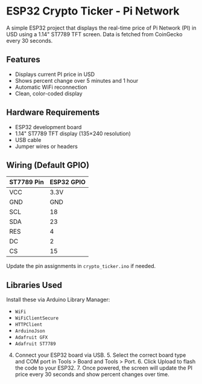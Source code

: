 # ESP32 Crypto Ticker - Pi Network

A simple ESP32 project that displays the real-time price of Pi Network (PI) in USD using a 1.14" ST7789 TFT screen. Data is fetched from CoinGecko every 30 seconds.

## Features
- Displays current PI price in USD
- Shows percent change over 5 minutes and 1 hour
- Automatic WiFi reconnection
- Clean, color-coded display

## Hardware Requirements
- ESP32 development board
- 1.14" ST7789 TFT display (135×240 resolution)
- USB cable
- Jumper wires or headers

## Wiring (Default GPIO)

| ST7789 Pin | ESP32 GPIO |
|------------|------------|
| VCC        | 3.3V       |
| GND        | GND        |
| SCL        | 18         |
| SDA        | 23         |
| RES        | 4          |
| DC         | 2          |
| CS         | 15         |

Update the pin assignments in `crypto_ticker.ino` if needed.

## Libraries Used
Install these via Arduino Library Manager:
- `WiFi`
- `WiFiClientSecure`
- `HTTPClient`
- `ArduinoJson`
- `Adafruit GFX`
- `Adafruit ST7789`
4.	Connect your ESP32 board via USB.
	5.	Select the correct board type and COM port in Tools > Board and Tools > Port.
	6.	Click Upload to flash the code to your ESP32.
	7.	Once powered, the screen will update the PI price every 30 seconds and show percent changes over time.
